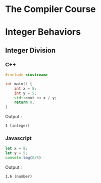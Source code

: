 # The Compiler Course







# Integer Behaviors



## Integer Division



### C++

```c++
#include <iostream>

int main() {
	int x = 8;
	int y = 5;
	std::cout << x / y;
	return 0;
}
```

Output : 

```
1 (integer)
```



### Javascript

```javascript
let x = 8;
let y = 5;
console.log(8/5)
```

Output : 

```
1.6 (number)
```


